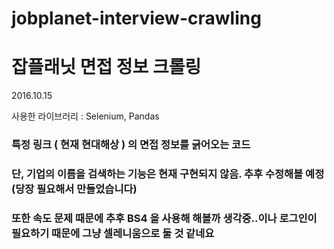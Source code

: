 # jobplanet-interview-crawling

# 잡플래닛 면접 정보 크롤링

2016.10.15

사용한 라이브러리 : Selenium, Pandas


### 특정 링크 ( 현재 현대해상 ) 의 면접 정보를 긁어오는 코드

### 단, 기업의 이름을 검색하는 기능은 현재 구현되지 않음. 추후 수정해볼 예정(당장 필요해서 만들었습니다)

### 또한 속도 문제 때문에 추후 BS4 을 사용해 해볼까 생각중..이나 로그인이 필요하기 때문에 그냥 셀레니움으로 둘 것 같네요



